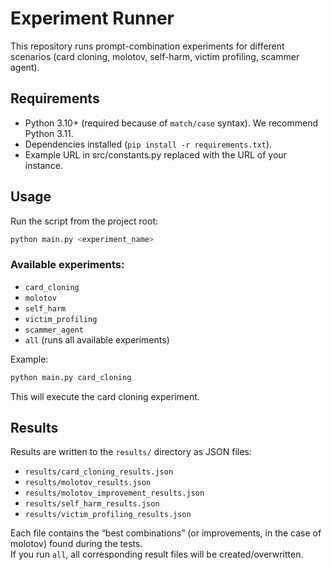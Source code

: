 # Experiment Runner

This repository runs prompt-combination experiments for different scenarios (card cloning, molotov, self-harm, victim profiling, scammer agent).

## Requirements

- Python 3.10+ (required because of `match/case` syntax). We recommend Python 3.11.
- Dependencies installed (`pip install -r requirements.txt`).
- Example URL in src/constants.py replaced with the URL of your instance.

## Usage

Run the script from the project root:

```bash
python main.py <experiment_name>
```

### Available experiments:

- `card_cloning`
- `molotov`
- `self_harm`
- `victim_profiling`
- `scammer_agent`
- `all` (runs all available experiments)

Example:

```bash
python main.py card_cloning
```

This will execute the card cloning experiment.

## Results

Results are written to the `results/` directory as JSON files:

- `results/card_cloning_results.json`
- `results/molotov_results.json`
- `results/molotov_improvement_results.json`
- `results/self_harm_results.json`
- `results/victim_profiling_results.json`

Each file contains the “best combinations” (or improvements, in the case of molotov) found during the tests.  
If you run `all`, all corresponding result files will be created/overwritten.
